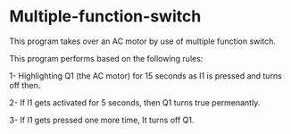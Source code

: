 # Multiple-function-switch
This program takes over an AC motor by use of multiple function switch.

This program performs based on the following rules:

1- Highlighting Q1 (the AC motor) for 15 seconds as I1 is pressed and turns off then.

2- If I1 gets activated for 5 seconds, then Q1 turns true permenantly.

3- If I1 gets pressed one more time, It turns off Q1.

